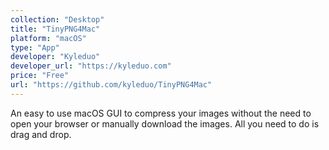 ```yaml
---
collection: "Desktop"
title: "TinyPNG4Mac"
platform: "macOS"
type: "App"
developer: "Kyleduo"
developer_url: "https://kyleduo.com"
price: "Free"
url: "https://github.com/kyleduo/TinyPNG4Mac"
---
```


An easy to use macOS GUI to compress your images without the need to open your
browser or manually download the images. All you need to do is drag and drop.
